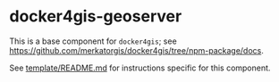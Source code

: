 # docker4gis-geoserver

This is a base component for `docker4gis`; see
https://github.com/merkatorgis/docker4gis/tree/npm-package/docs.

See [template/README.md](template/README.md) for instructions specific for this component.
